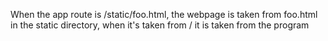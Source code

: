 When the app route is /static/foo.html, the webpage is taken from foo.html in the static directory,
when it's taken from / it is taken from the program
